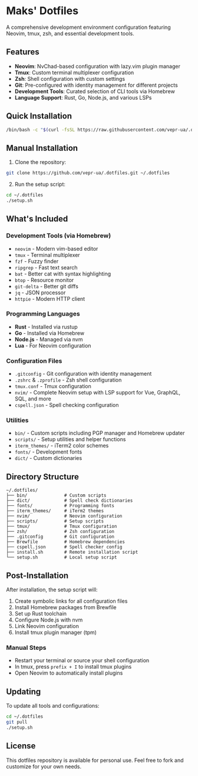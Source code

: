 # Maks' Dotfiles

A comprehensive development environment configuration featuring Neovim, tmux, zsh, and essential development tools.

## Features

- **Neovim**: NvChad-based configuration with lazy.vim plugin manager
- **Tmux**: Custom terminal multiplexer configuration  
- **Zsh**: Shell configuration with custom settings
- **Git**: Pre-configured with identity management for different projects
- **Development Tools**: Curated selection of CLI tools via Homebrew
- **Language Support**: Rust, Go, Node.js, and various LSPs

## Quick Installation

```bash
/bin/bash -c "$(curl -fsSL https://raw.githubusercontent.com/vepr-ua/.dotfiles/HEAD/install.sh)"
```

## Manual Installation

1. Clone the repository:
```bash
git clone https://github.com/vepr-ua/.dotfiles.git ~/.dotfiles
```

2. Run the setup script:
```bash
cd ~/.dotfiles
./setup.sh
```

## What's Included

### Development Tools (via Homebrew)
- `neovim` - Modern vim-based editor
- `tmux` - Terminal multiplexer
- `fzf` - Fuzzy finder
- `ripgrep` - Fast text search
- `bat` - Better cat with syntax highlighting
- `btop` - Resource monitor
- `git-delta` - Better git diffs
- `jq` - JSON processor
- `httpie` - Modern HTTP client

### Programming Languages
- **Rust** - Installed via rustup
- **Go** - Installed via Homebrew
- **Node.js** - Managed via nvm
- **Lua** - For Neovim configuration

### Configuration Files
- `.gitconfig` - Git configuration with identity management
- `.zshrc` & `.zprofile` - Zsh shell configuration
- `tmux.conf` - Tmux configuration
- `nvim/` - Complete Neovim setup with LSP support for Vue, GraphQL, SQL, and more
- `cspell.json` - Spell checking configuration

### Utilities
- `bin/` - Custom scripts including PGP manager and Homebrew updater
- `scripts/` - Setup utilities and helper functions
- `iterm_themes/` - iTerm2 color schemes
- `fonts/` - Development fonts
- `dict/` - Custom dictionaries

## Directory Structure

```
~/.dotfiles/
├── bin/              # Custom scripts
├── dict/             # Spell check dictionaries
├── fonts/            # Programming fonts
├── iterm_themes/     # iTerm2 themes
├── nvim/             # Neovim configuration
├── scripts/          # Setup scripts
├── tmux/             # Tmux configuration
├── zsh/              # Zsh configuration
├── .gitconfig        # Git configuration
├── Brewfile          # Homebrew dependencies
├── cspell.json       # Spell checker config
├── install.sh        # Remote installation script
└── setup.sh          # Local setup script
```

## Post-Installation

After installation, the setup script will:
1. Create symbolic links for all configuration files
2. Install Homebrew packages from Brewfile
3. Set up Rust toolchain
4. Configure Node.js with nvm
5. Link Neovim configuration
6. Install tmux plugin manager (tpm)

### Manual Steps
- Restart your terminal or source your shell configuration
- In tmux, press `prefix + I` to install tmux plugins
- Open Neovim to automatically install plugins

## Updating

To update all tools and configurations:
```bash
cd ~/.dotfiles
git pull
./setup.sh
```

## License

This dotfiles repository is available for personal use. Feel free to fork and customize for your own needs.
